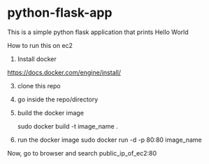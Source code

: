 # python-flask-app

This is a simple python flask application that prints Hello World

How to run this on ec2
1. Install docker
   
https://docs.docker.com/engine/install/

3. clone this repo
4. go inside the repo/directory
5. build the docker image

   sudo docker build -t image_name .
6. run the docker image
   sudo docker run -d -p 80:80 image_name

Now, go to browser and search public_ip_of_ec2:80 
